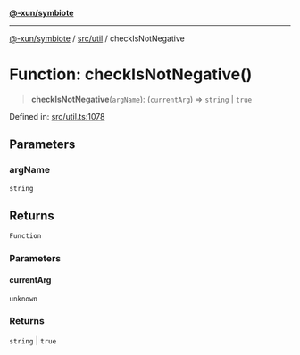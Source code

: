 [**@-xun/symbiote**](../../../README.md)

***

[@-xun/symbiote](../../../README.md) / [src/util](../README.md) / checkIsNotNegative

# Function: checkIsNotNegative()

> **checkIsNotNegative**(`argName`): (`currentArg`) => `string` \| `true`

Defined in: [src/util.ts:1078](https://github.com/Xunnamius/symbiote/blob/dddfc44396c55ebfc704f8d576edac2868fe28cc/src/util.ts#L1078)

## Parameters

### argName

`string`

## Returns

`Function`

### Parameters

#### currentArg

`unknown`

### Returns

`string` \| `true`

